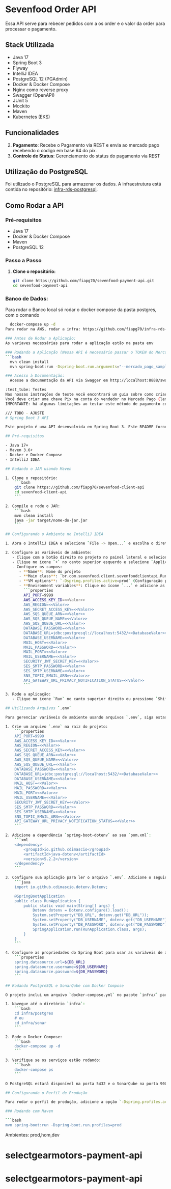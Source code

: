 # Sevenfood Order API

Essa API serve para rebecer pedidos com a os order e o valor da order para processar o pagamento.

## Stack Utilizada

- Java 17
- Spring Boot 3
- Flyway
- IntelliJ IDEA
- PostgreSQL 12 (PGAdmin)
- Docker & Docker Compose
- Nginx como reverse proxy
- Swagger (OpenAPI)
- JUnit 5
- Mockito
- Maven
- Kubernetes (EKS)

## Funcionalidades

2. **Pagamento**: Recebe o Pagamento via REST e envia ao mercado pago recebendo o codigo em base 64 do pix.
4. **Controle de Status**: Gerenciamento do status do pagamento via REST

## Utilização do PostgreSQL

Foi utilizado o PostgreSQL para armazenar os dados. A infraestrutura está contida no repositório: [infra-rds-postgresql](https://github.com/fiapg70/infra-rds-postgresql).

## Como Rodar a API

### Pré-requisitos

- Java 17
- Docker & Docker Compose
- Maven
- PostgreSQL 12

### Passo a Passo

1. **Clone o repositório:**

   ```bash
   git clone https://github.com/fiapg70/sevenfood-payment-api.git
   cd sevenfood-payment-api

### Banco de Dados:
Para rodar o Banco local só rodar o docker compose da pasta postgres, com o comando 
```bash
  docker-compose up -d
Para rodar na AWS, rodar a infra: https://github.com/fiapg70/infra-rds-postgresql

### Antes de Rodar a Aplicação:
As variaves necessárias para rodar a aplicação estão na pasta env

### Rodando a Aplicação (Nessa API é necessário passar o TOKEN do Mercado PAGO:
```bash
  mvn clean install
  mvn spring-boot:run -Dspring-boot.run.arguments="--mercado_pago_sample_access_token=YOUR_ACCESS_TOKEN"

### Acesso à Documentação:
  Acesse a documentação da API via Swagger em http://localhost:8888/swagger-ui.html.

:test_tube: Testes
Nas nossas instruções de teste você encontrará um guia sobre como criar usuários de teste.
Você deve criar uma chave Pix na conta do vendedor no Mercado Pago (lembre-se de que você pode criar e usar um usuário de teste como vendedor).
IMPORTANTE: há algumas limitações ao testar este método de pagamento com usuários de teste. Ao criar um pagamento, ele ficará pendente e o código PIX e o código QR correspondentes serão retornados, mas não será possível usar esses códigos para finalizar o fluxo e aprovar o pagamento de teste.

/// TODO - AJUSTE 
# Spring Boot 3 API

Este projeto é uma API desenvolvida em Spring Boot 3. Este README fornece instruções para desenvolvedores que desejam rodar o projeto localmente, incluindo como rodar o JAR usando Maven, configurar o ambiente no IntelliJ IDEA, utilizar arquivos `.env` para gerenciar variáveis de ambiente e como rodar o PostgreSQL e o SonarQube usando Docker Compose.

## Pré-requisitos

- Java 17+
- Maven 3.6+
- Docker e Docker Compose
- IntelliJ IDEA

## Rodando o JAR usando Maven

1. Clone o repositório:
    ```bash
    git clone https://github.com/fiapg70/sevenfood-client-api
    cd sevenfood-client-api
    ```

2. Compile e rode o JAR:
    ```bash
    mvn clean install
    java -jar target/nome-do-jar.jar
    ```

## Configurando o Ambiente no IntelliJ IDEA

1. Abra o IntelliJ IDEA e selecione `File -> Open...` e escolha o diretório do projeto.

2. Configure as variáveis de ambiente:
   - Clique com o botão direito no projeto no painel lateral e selecione `Edit Configurations...`.
   - Clique no ícone `+` no canto superior esquerdo e selecione `Application`.
   - Configure os campos:
      - **Name**: Nome do projeto
      - **Main class**: `br.com.sevenfood.client.sevenfoodclientapi.RunApplication` (substitua `br.com.sevenfood.client.sevenfoodclientapi.RunApplication` pela sua classe principal)
      - **VM options**: `-Dspring.profiles.active=prod` (Configuração para perfil de produção)
      - **Environment variables**: Clique no ícone `...` e adicione as variáveis necessárias:
        ```properties
        API_PORT=9999
        AWS_ACCESS_KEY_ID=<<Valor>>
        AWS_REGION=<<Valor>>
        AWS_SECRET_ACCESS_KEY=<<Valor>>
        AWS_SQS_QUEUE_ARN=<<Valor>>
        AWS_SQS_QUEUE_NAME=<<Valor>>
        AWS_SQS_QUEUE_URL=<<Valor>>
        DATABASE_PASSWORD=<<Valor>>
        DATABASE_URL=jdbc:postgresql://localhost:5432/<<DatabaseValor>>
        DATABASE_USERNAME=<<Valor>>
        MAIL_HOST=<<Valor>>
        MAIL_PASSWORD=<<Valor>>
        MAIL_PORT=<<Valor>>
        MAIL_USERNAME=<<Valor>>
        SECURITY_JWT_SECRET_KEY=<<Valor>>
        SES_SMTP_PASSWORD=<<Valor>>
        SES_SMTP_USERNAME=<<Valor>>
        SNS_TOPIC_EMAIL_ARN=<<Valor>>
        API_GATEWAY_URL_PRIVACY_NOTIFICATION_STATUS=<<Valor>>
        ```

3. Rode a aplicação:
   - Clique no ícone `Run` no canto superior direito ou pressione `Shift + F10`.

## Utilizando Arquivos `.env`

Para gerenciar variáveis de ambiente usando arquivos `.env`, siga estas etapas:

1. Crie um arquivo `.env` na raiz do projeto:
    ```properties
    API_PORT=9999
    AWS_ACCESS_KEY_ID=<<Valor>>
    AWS_REGION=<<Valor>>
    AWS_SECRET_ACCESS_KEY=<<Valor>>
    AWS_SQS_QUEUE_ARN=<<Valor>>
    AWS_SQS_QUEUE_NAME=<<Valor>>
    AWS_SQS_QUEUE_URL=<<Valor>>
    DATABASE_PASSWORD=<<Valor>>
    DATABASE_URL=jdbc:postgresql://localhost:5432/<<DatabaseValor>>
    DATABASE_USERNAME=<<Valor>>
    MAIL_HOST=<<Valor>>
    MAIL_PASSWORD=<<Valor>>
    MAIL_PORT=<<Valor>>
    MAIL_USERNAME=<<Valor>>
    SECURITY_JWT_SECRET_KEY=<<Valor>>
    SES_SMTP_PASSWORD=<<Valor>>
    SES_SMTP_USERNAME=<<Valor>>
    SNS_TOPIC_EMAIL_ARN=<<Valor>>
    API_GATEWAY_URL_PRIVACY_NOTIFICATION_STATUS=<<Valor>>
    ```

2. Adicione a dependência `spring-boot-dotenv` ao seu `pom.xml`:
    ```xml
    <dependency>
        <groupId>io.github.cdimascio</groupId>
        <artifactId>java-dotenv</artifactId>
        <version>5.2.2</version>
    </dependency>
    ```

3. Configure sua aplicação para ler o arquivo `.env`. Adicione o seguinte código à classe principal ou a uma configuração:
    ```java
    import io.github.cdimascio.dotenv.Dotenv;

    @SpringBootApplication
    public class RunApplication {
        public static void main(String[] args) {
            Dotenv dotenv = Dotenv.configure().load();
            System.setProperty("DB_URL", dotenv.get("DB_URL"));
            System.setProperty("DB_USERNAME", dotenv.get("DB_USERNAME"));
            System.setProperty("DB_PASSWORD", dotenv.get("DB_PASSWORD"));
            SpringApplication.run(RunApplication.class, args);
        }
    }
    ```

4. Configure as propriedades do Spring Boot para usar as variáveis de ambiente:
    ```properties
    spring.datasource.url=${DB_URL}
    spring.datasource.username=${DB_USERNAME}
    spring.datasource.password=${DB_PASSWORD}
    ```

## Rodando PostgreSQL e SonarQube com Docker Compose

O projeto inclui um arquivo `docker-compose.yml` no pacote `infra/` para rodar o PostgreSQL e o SonarQube. Siga as instruções abaixo para configurar e rodar esses serviços:

1. Navegue até o diretório `infra`:
    ```bash
    cd infra/postgres
    # ou
    cd infra/sonar
    ```

2. Rode o Docker Compose:
    ```bash
    docker-compose up -d
    ```

3. Verifique se os serviços estão rodando:
    ```bash
    docker-compose ps
    ```

O PostgreSQL estará disponível na porta 5432 e o SonarQube na porta 9000.

## Configurando o Perfil de Produção

Para rodar o perfil de produção, adicione a opção `-Dspring.profiles.active=prod` ao rodar o Maven ou configurar no IntelliJ IDEA.

### Rodando com Maven

```bash
mvn spring-boot:run -Dspring-boot.run.profiles=prod
```
Ambientes: prod,hom,dev
# selectgearmotors-payment-api
# selectgearmotors-payment-api